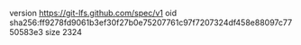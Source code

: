 version https://git-lfs.github.com/spec/v1
oid sha256:ff9278fd9061b3ef30f27b0e75207761c97f7207324df458e88097c7750583e3
size 2324
